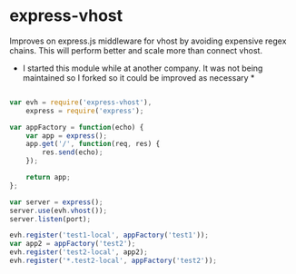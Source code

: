 # express-vhost

Improves on express.js middleware for vhost by avoiding expensive regex chains.  This will perform better and scale more than connect vhost.

* I started this module while at another company.  It was not being maintained so I forked so it could be improved as necessary *


``` javascript

var evh = require('express-vhost'),
	express = require('express');

var appFactory = function(echo) {
	var app = express();
	app.get('/', function(req, res) {
		res.send(echo);
	});

	return app;
};

var server = express();
server.use(evh.vhost());
server.listen(port);

evh.register('test1-local', appFactory('test1'));
var app2 = appFactory('test2');
evh.register('test2-local', app2);
evh.register('*.test2-local', appFactory('test2'));

```